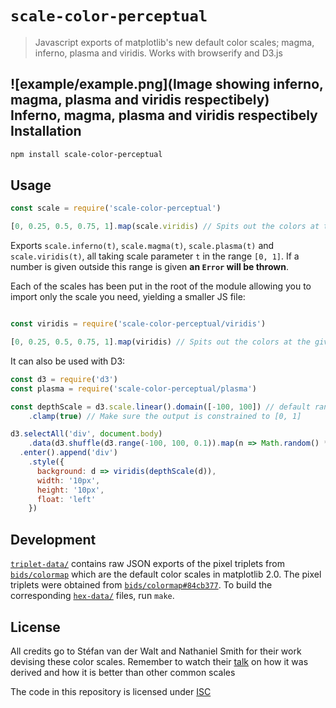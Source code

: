 `scale-color-perceptual`
========================

> Javascript exports of matplotlib's new default color scales; magma, inferno, plasma and viridis. Works with browserify and D3.js

![example/example.png](Image showing inferno, magma, plasma and viridis respectibely)  
**Inferno, magma, plasma and viridis respectibely**
Installation
------------

```bash
npm install scale-color-perceptual
```

Usage
-----

```js
const scale = require('scale-color-perceptual')

[0, 0.25, 0.5, 0.75, 1].map(scale.viridis) // Spits out the colors at the given points
```

Exports `scale.inferno(t)`, `scale.magma(t)`, `scale.plasma(t)` and
`scale.viridis(t)`, all taking scale parameter `t` in the range `[0, 1]`.
If a number is given outside this range is given **an `Error` will be thrown**.

Each of the scales has been put in the root of the module allowing you
to import only the scale you need, yielding a smaller JS file:

```js

const viridis = require('scale-color-perceptual/viridis')

[0, 0.25, 0.5, 0.75, 1].map(viridis) // Spits out the colors at the given
```

It can also be used with D3:

```js
const d3 = require('d3')
const plasma = require('scale-color-perceptual/plasma')

const depthScale = d3.scale.linear().domain([-100, 100]) // default range is [0, 1]
    .clamp(true) // Make sure the output is constrained to [0, 1]

d3.selectAll('div', document.body)
    .data(d3.shuffle(d3.range(-100, 100, 0.1)).map(n => Math.random() * n))
  .enter().append('div')
    .style({
      background: d => viridis(depthScale(d)),
      width: '10px',
      height: '10px',
      float: 'left'
    })
```

Development
-----------

[`triplet-data/`](triplet-data/) contains raw JSON exports of the pixel triplets
from [`bids/colormap`][1] which are the default color scales in matplotlib 2.0.
The pixel triplets were obtained from [`bids/colormap#84cb377`][2]. To build the
corresponding [`hex-data/`](hex-data/) files, run `make`.

License
-------

All credits go to Stéfan van der Walt and Nathaniel Smith for their work
devising these color scales. Remember to watch their [talk][1] on how it was
derived and how it is better than other common scales

The code in this repository is licensed under [ISC](LICENSE)

  [1]: http://bids.github.io/colormap/
  [2]: https://github.com/BIDS/colormap/blob/84cb3771a38dfe3d3977677df31af55f4ab7985e/colormaps.py
